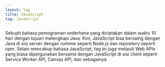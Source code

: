 ```yaml
---
layout: tag
title: JavaScript
tag: JavaScript
---
```


Sebuah bahasa pemograman sederhana yang diciptakan dalam waktu 10 hari dengan tujuan melengkapi Java.  Kini, JavaScript bisa bersaing dengan Java di sisi server dengan runtime seperti Node.js dan repository seperti npm.  Selain mencakup bahasa JavaScript, tag ini juga meliputi Web APIs yang biasa dipergunakan bersama dengan JavaScript di sisi client seperti Service Worker API, Canvas API, dan sebagainya.